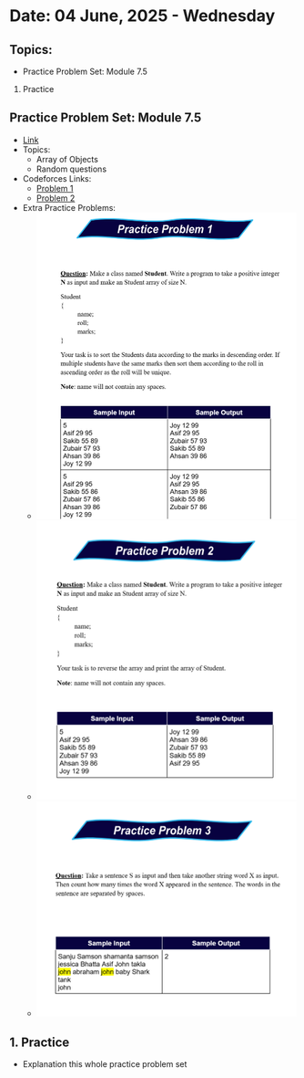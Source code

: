 # Date: 04 June, 2025 - Wednesday

## Topics:
- Practice Problem Set: Module 7.5
1. Practice

## Practice Problem Set: Module 7.5
- [Link](https://docs.google.com/document/d/1opBWGSgS0Kc51mwh9xWCF7n1TXwiadYF/edit?usp=drivesdk&ouid=114998114005563982581&rtpof=true&sd=true)
- Topics:
    - Array of Objects
    - Random questions
- Codeforces Links:
    - [Problem 1](https://codeforces.com/group/MWSDmqGsZm/contest/329103/problem/G)
    - [Problem 2](https://codeforces.com/group/MWSDmqGsZm/contest/223205/problem/H)
- Extra Practice Problems:
    - ![Practice Problem](./images/practice.png)
    - ![Practice Problem](./images/practice2.png)
    - ![Practice Problem](./images/practice3.png)

## 1. Practice
- Explanation this whole practice problem set
